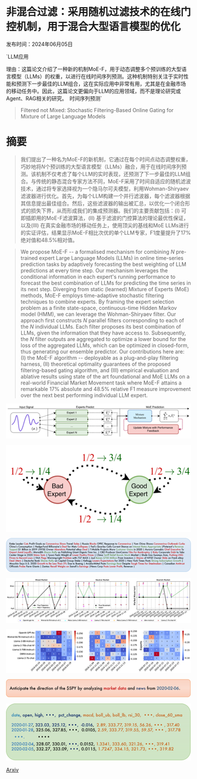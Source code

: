 # 非混合过滤：采用随机过滤技术的在线门控机制，用于混合大型语言模型的优化

发布时间：2024年06月05日

`LLM应用

理由：这篇论文介绍了一种新的机制MoE-F，用于动态调整多个预训练的大型语言模型（LLMs）的权重，以进行在线时间序列预测。这种机制特别关注于实时性能和预测下一步最佳的LLM组合，这在实际应用中非常有用，尤其是在金融市场的移动任务中。因此，这篇论文更偏向于LLM的应用领域，而不是理论研究或Agent、RAG相关的研究。` `时间序列预测`

> Filtered not Mixed: Stochastic Filtering-Based Online Gating for Mixture of Large Language Models

# 摘要

> 我们提出了一种名为MoE-F的新机制，它通过在每个时间点动态调整权重，巧妙地将$N$个预训练的大型语言模型（LLMs）融合，用于在线时间序列预测。该机制不仅考虑了每个LLM的实时表现，还预测了下一步最佳的LLM组合。与传统的静态混合专家方法不同，MoE-F采用了时间自适应的随机滤波技术，通过将专家选择视为一个隐马尔可夫模型，利用Wohman-Shiryaev滤波器进行优化。首先，为每个LLM构建一个并行滤波器，每个滤波器根据其信息提出最佳组合。然后，这些滤波器的输出被汇总，以优化一个闭合形式的损失下界，从而形成我们的集成预测器。我们的主要贡献包括：(I) 可即插即用的MoE-F滤波算法，(II) 基于滤波的门控算法的理论最优性保证，以及(III) 在真实金融市场的移动任务上，使用顶尖的基线和MoE LLMs进行的实证评估，结果显示MoE-F相比次优的单个LLM专家，F1度量提升了17%绝对值和48.5%相对值。

> We propose MoE-F -- a formalised mechanism for combining $N$ pre-trained expert Large Language Models (LLMs) in online time-series prediction tasks by adaptively forecasting the best weighting of LLM predictions at every time step. Our mechanism leverages the conditional information in each expert's running performance to forecast the best combination of LLMs for predicting the time series in its next step. Diverging from static (learned) Mixture of Experts (MoE) methods, MoE-F employs time-adaptive stochastic filtering techniques to combine experts. By framing the expert selection problem as a finite state-space, continuous-time Hidden Markov model (HMM), we can leverage the Wohman-Shiryaev filter. Our approach first constructs $N$ parallel filters corresponding to each of the $N$ individual LLMs. Each filter proposes its best combination of LLMs, given the information that they have access to. Subsequently, the $N$ filter outputs are aggregated to optimize a lower bound for the loss of the aggregated LLMs, which can be optimized in closed-form, thus generating our ensemble predictor. Our contributions here are: (I) the MoE-F algorithm -- deployable as a plug-and-play filtering harness, (II) theoretical optimality guarantees of the proposed filtering-based gating algorithm, and (III) empirical evaluation and ablative results using state of the art foundational and MoE LLMs on a real-world Financial Market Movement task where MoE-F attains a remarkable 17% absolute and 48.5% relative F1 measure improvement over the next best performing individual LLM expert.

![非混合过滤：采用随机过滤技术的在线门控机制，用于混合大型语言模型的优化](../../../paper_images/2406.02969/x1.png)

![非混合过滤：采用随机过滤技术的在线门控机制，用于混合大型语言模型的优化](../../../paper_images/2406.02969/x2.png)

![非混合过滤：采用随机过滤技术的在线门控机制，用于混合大型语言模型的优化](../../../paper_images/2406.02969/x3.png)

![非混合过滤：采用随机过滤技术的在线门控机制，用于混合大型语言模型的优化](../../../paper_images/2406.02969/x4.png)

![非混合过滤：采用随机过滤技术的在线门控机制，用于混合大型语言模型的优化](../../../paper_images/2406.02969/x5.png)

![非混合过滤：采用随机过滤技术的在线门控机制，用于混合大型语言模型的优化](../../../paper_images/2406.02969/x6.png)

![非混合过滤：采用随机过滤技术的在线门控机制，用于混合大型语言模型的优化](../../../paper_images/2406.02969/x7.png)

[Arxiv](https://arxiv.org/abs/2406.02969)